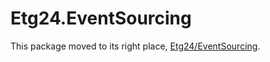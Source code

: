 Etg24.EventSourcing
===================

This package moved to its right place, [Etg24/EventSourcing](https://github.com/etg24/EventSourcing).
